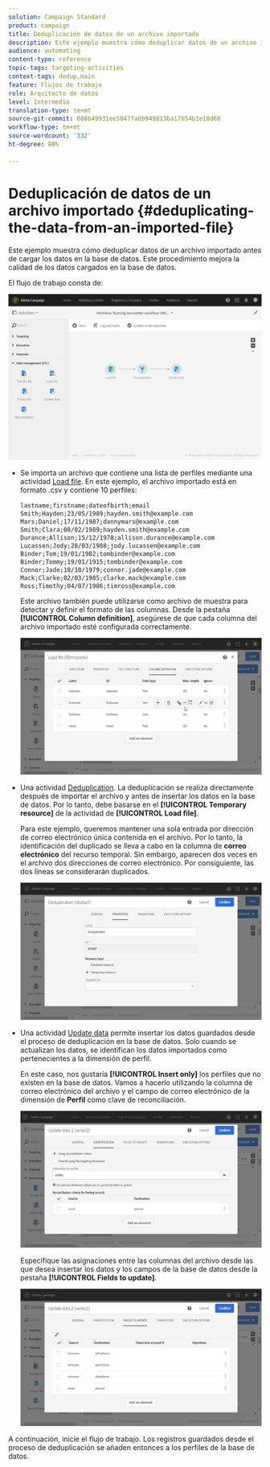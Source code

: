 ```yaml
---
solution: Campaign Standard
product: campaign
title: Deduplicación de datos de un archivo importado
description: Este ejemplo muestra cómo deduplicar datos de un archivo importado antes de cargar los datos en la base de datos.
audience: automating
content-type: reference
topic-tags: targeting-activities
context-tags: dedup,main
feature: Flujos de trabajo
role: Arquitecto de datos
level: Intermedio
translation-type: tm+mt
source-git-commit: 088b49931ee5047fa6b949813ba17654b1e10d60
workflow-type: tm+mt
source-wordcount: '332'
ht-degree: 88%

---
```



# Deduplicación de datos de un archivo importado {#deduplicating-the-data-from-an-imported-file}

Este ejemplo muestra cómo deduplicar datos de un archivo importado antes de cargar los datos en la base de datos. Este procedimiento mejora la calidad de los datos cargados en la base de datos.

El flujo de trabajo consta de:

![](assets/deduplication_example2_workflow.png)

* Se importa un archivo que contiene una lista de perfiles mediante una actividad [Load file](../../automating/using/load-file.md). En este ejemplo, el archivo importado está en formato .csv y contiene 10 perfiles:

   ```
   lastname;firstname;dateofbirth;email
   Smith;Hayden;23/05/1989;hayden.smith@example.com
   Mars;Daniel;17/11/1987;dannymars@example.com
   Smith;Clara;08/02/1989;hayden.smith@example.com
   Durance;Allison;15/12/1978;allison.durance@example.com
   Lucassen;Jody;28/03/1988;jody.lucassen@example.com
   Binder;Tom;19/01/1982;tombinder@example.com
   Binder;Tommy;19/01/1915;tombinder@example.com
   Connor;Jade;10/10/1979;connor.jade@example.com
   Mack;Clarke;02/03/1985;clarke.mack@example.com
   Ross;Timothy;04/07/1986;timross@example.com
   ```

   Este archivo también puede utilizarse como archivo de muestra para detectar y definir el formato de las columnas. Desde la pestaña **[!UICONTROL Column definition]**, asegúrese de que cada columna del archivo importado esté configurada correctamente.

   ![](assets/deduplication_example2_fileloading.png)

* Una actividad [Deduplication](../../automating/using/deduplication.md). La deduplicación se realiza directamente después de importar el archivo y antes de insertar los datos en la base de datos. Por lo tanto, debe basarse en el **[!UICONTROL Temporary resource]** de la actividad de **[!UICONTROL Load file]**.

   Para este ejemplo, queremos mantener una sola entrada por dirección de correo electrónico única contenida en el archivo. Por lo tanto, la identificación del duplicado se lleva a cabo en la columna de **correo electrónico** del recurso temporal. Sin embargo, aparecen dos veces en el archivo dos direcciones de correo electrónico. Por consiguiente, las dos líneas se considerarán duplicados.

   ![](assets/deduplication_example2_dedup.png)

* Una actividad [Update data](../../automating/using/update-data.md) permite insertar los datos guardados desde el proceso de deduplicación en la base de datos. Solo cuando se actualizan los datos, se identifican los datos importados como pertenecientes a la dimensión de perfil.

   En este caso, nos gustaría **[!UICONTROL Insert only]** los perfiles que no existen en la base de datos. Vamos a hacerlo utilizando la columna de correo electrónico del archivo y el campo de correo electrónico de la dimensión de **Perfil** como clave de reconciliación.

   ![](assets/deduplication_example2_writer1.png)

   Especifique las asignaciones entre las columnas del archivo desde las que desea insertar los datos y los campos de la base de datos desde la pestaña **[!UICONTROL Fields to update]**.

   ![](assets/deduplication_example2_writer2.png)

A continuación, inicie el flujo de trabajo. Los registros guardados desde el proceso de deduplicación se añaden entonces a los perfiles de la base de datos.
